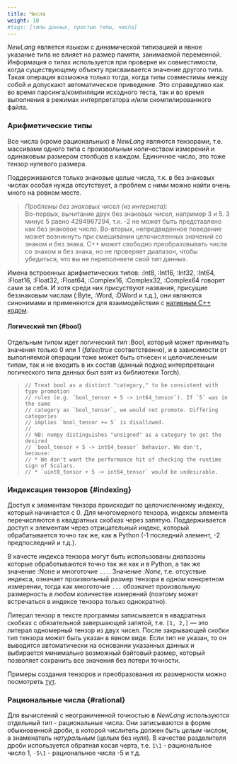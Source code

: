 ```yaml
---
title: Числа
weight: 10
#tags: [типы данных, простые типы, числа]
---
```


*NewLang* является языком с динамической типизацией и явное указание типа не влияет на размер памяти, занимаемой переменной.
Информация о типах используется при проверке их совместимости, когда существующему объекту присваивается значение другого типа. 
Такая операция возможна только тогда, когда типы совместимы между собой и допускают автоматическое приведение. 
Это справедливо как во время парсинга/компиляции исходного теста, так и во время выполнения в режимах интерпретатора и/или скомпилированного файла.

### Арифметические типы

Все числа (кроме рациональных) в *NewLang* являются тензорами, т.е. массивами одного типа с произвольным количеством измерений и одинаковым размером столбцов в каждом. 
Единичное число, это тоже тензор нулевого размера.

Поддерживаются только знаковые целые числа, т.к. в без знаковых числах особая нужда отсутствует, 
а проблем с ними можно найти очень много на ровном месте.

> *Проблемы без знаковых чисел (из интернета):*   
> Во-первых, вычитание двух без знаковых чисел, например 3 и 5. 3 минус 5 равно 4294967294, 
> т.к. -2 не может быть представлено как без знаковое число. 
> Во-вторых, непредвиденное поведение может возникнуть при смешивании целочисленных значений со знаком и без знака. 
> С++ может свободно преобразовывать числа со знаком и без знака, но не проверяет диапазон, чтобы убедиться, 
> что вы не переполняете свой тип данных. 

Имена встроенных арифметических типов: :Int8, :Int16, :Int32, :Int64, :Float16, :Float32, :Float64, :Complex16, :Complex32, :Complex64 говорят сами за себя. 
И хотя среди них присуствуют названия, присущие беззнаковым числам (:Byte, :Word, :DWord и т.д.),
они являются синонимами и применяются для взаимодействия с [нативным C++ кодом](/ru/docs/types/native/).


#### Логический тип {#bool}
Отдельным типом идет логический тип :Bool, который может принимать значения только 0 или 1 (*false*/*true* соответственно), 
и в зависимости от выполняемой операции тоже может быть отнесен к целочисленным типам, 
так и не входить в их состав (данный подход интерпретации логического типа данных был взят из библиотеки Torch).
>  ```
>  // Treat bool as a distinct "category," to be consistent with type promotion
>  // rules (e.g. `bool_tensor + 5 -> int64_tensor`). If `5` was in the same
>  // category as `bool_tensor`, we would not promote. Differing categories
>  // implies `bool_tensor += 5` is disallowed.
>  //
>  // NB: numpy distinguishes "unsigned" as a category to get the desired
>  // `bool_tensor + 5 -> int64_tensor` behavior. We don't, because:
>  // * We don't want the performance hit of checking the runtime sign of Scalars.
>  // * `uint8_tensor + 5 -> int64_tensor` would be undesirable.
>  ```

### Индексация тензоров {#indexing}

Доступ к элементам тензора происходит по целочисленному индексу, который начинается с 0. 
Для многомерного тензора, индексы элемента перечисляются в квадратных скобках через запятую. 
Поддерживается доступ к элементам через отрицательный индекс, который обрабатывается точно так же, 
как в Python (-1 последний элемент, -2 предпоследний и т.д.).

В качесте индекса тензора могут быть использованы диапазоны которые обработываются точно так же как и в Python, а так же значение :None и многоточие `...`.
Значение *:None*, т.е. отсуствие индекса, означает произвольный размер тензора в *одном* конкретном измерении,
тогда как многоточие `...` обозначет произвольную размерность *в любом* количестве измерений (поэтому может встречаться в индексе тензора только однократно).

Литерал тензор в тексте программы записывается в квадратных скобках с обязательной завершающей запятой, 
т.е. `[1, 2,]` — это литерал одномерный тензор из двух чисел. После закрывающей скобки тип тензора может быть указан в явном виде. 
Если тип не указан, то он выводится автоматически на основании указанных данных и выбирается минимально возможный байтовый размер, 
который позволяет сохранить все значения без потери точности.

Примеры создания тензоров и преобразования их размерности можно посмотреть [тут](/ru/docs/types/convert/).

### Рациональные числа {#rational}

Для вычислений с неограниченной точностью в *NewLang* используются отдельный тип - рациональные числа. 
Они записываются в форме обыкновенной дроби, в которой числитель должен быть *целым* числом, а знаменатель *натуральным* (целым без нуля). 
В качестве разделителя дроби используется обратная косая черта, т.е. `1\1` - рациональное число 1, `-5\1` - рациональное числа -5 и т.д.




